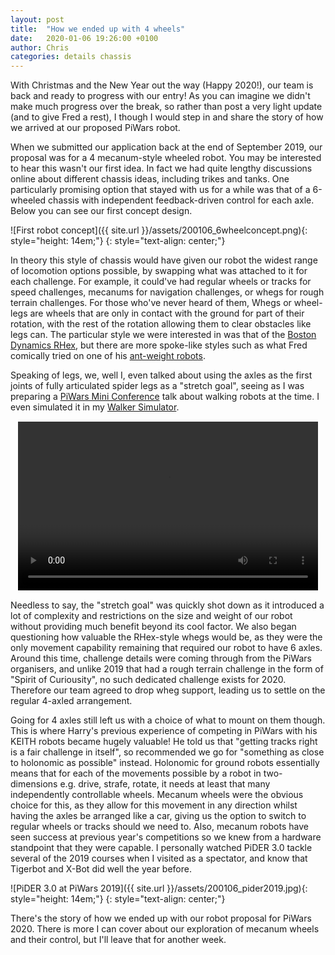 ```yaml
---
layout: post
title:  "How we ended up with 4 wheels"
date:   2020-01-06 19:26:00 +0100
author: Chris
categories: details chassis
---
```


With Christmas and the New Year out the way (Happy 2020!), our team is back and ready to progress with our entry! As you can imagine we didn't make much progress over the break, so rather than post a very light update (and to give Fred a rest), I though I would step in and share the story of how we arrived at our proposed PiWars robot.

When we submitted our application back at the end of September 2019, our proposal was for a 4 mecanum-style wheeled robot. You may be interested to hear this wasn't our first idea. In fact we had quite lengthy discussions online about different chassis ideas, including trikes and tanks. One particularly promising option that stayed with us for a while was that of a 6-wheeled chassis with independent feedback-driven control for each axle. Below you can see our first concept design.

![First robot concept]({{ site.url }}/assets/200106_6wheelconcept.png){: style="height: 14em;"}
{: style="text-align: center;"}

In theory this style of chassis would have given our robot the widest range of locomotion options possible, by swapping what was attached to it for each challenge. For example, it could've had regular wheels or tracks for speed challenges, mecanums for navigation challenges, or whegs for rough terrain challenges. For those who've never heard of them, Whegs or wheel-legs are wheels that are only in contact with the ground for part of their rotation, with the rest of the rotation allowing them to clear obstacles like legs can. The particular style we were interested in was that of the [Boston Dynamics RHex](https://www.youtube.com/watch?v=ISznqY3kESI), but there are more spoke-like styles such as what Fred comically tried on one of his [ant-weight robots](https://twitter.com/i/status/1197996851632463872).

Speaking of legs, we, well I, even talked about using the axles as the first joints of fully articulated spider legs as a "stretch goal", seeing as I was preparing a [PiWars Mini Conference](https://piwarsmc.org/) talk about walking robots at the time. I even simulated it in my [Walker Simulator](https://github.com/ZodiusInfuser/TrueWalkSimulator).

<video height="640" width="360" style="margin-left: auto; margin-right: auto; width: 480px; height: 270px; display: block; border: solid 1px white; margin-top: 5px; margin-bottom: 5px" controls>
  <source type="video/mp4" src="{{ site.baseurl }}/assets/200106_walker.mp4">
  <source type="video/webm" src="{{ site.baseurl }}/assets/200106_walker.webm">
  <source type="video/ogg" src="{{ site.baseurl }}/assets/200106_walker.ogv">
</video>

Needless to say, the "stretch goal" was quickly shot down as it introduced a lot of complexity and restrictions on the size and weight of our robot without providing much benefit beyond its cool factor. We also began questioning how valuable the RHex-style whegs would be, as they were the only movement capability remaining that required our robot to have 6 axles. Around this time, challenge details were coming through from the PiWars organisers, and unlike 2019 that had a rough terrain challenge in the form of "Spirit of Curiousity", no such dedicated challenge exists for 2020. Therefore our team agreed to drop wheg support, leading us to settle on the regular 4-axled arrangement.

Going for 4 axles still left us with a choice of what to mount on them though. This is where Harry's previous experience of competing in PiWars with his KEITH robots became hugely valuable! He told us that "getting tracks right is a fair challenge in itself", so recommended we go for "something as close to holonomic as possible" instead. Holonomic for ground robots essentially means that for each of the movements possible by a robot in two-dimensions e.g. drive, strafe, rotate, it needs at least that many independently controllable wheels. Mecanum wheels were the obvious choice for this, as they allow for this movement in any direction whilst having the axles be arranged like a car, giving us the option to switch to regular wheels or tracks should we need to. Also, mecanum robots have seen success at previous year's competitions so we knew from a hardware standpoint that they were capable. I personally watched PiDER 3.0 tackle several of the 2019 courses when I visited as a spectator, and know that Tigerbot and X-Bot did well the year before.

![PiDER 3.0 at PiWars 2019]({{ site.url }}/assets/200106_pider2019.jpg){: style="height: 14em;"}
{: style="text-align: center;"}

There's the story of how we ended up with our robot proposal for PiWars 2020. There is more I can cover about our exploration of mecanum wheels and their control, but I'll leave that for another week.